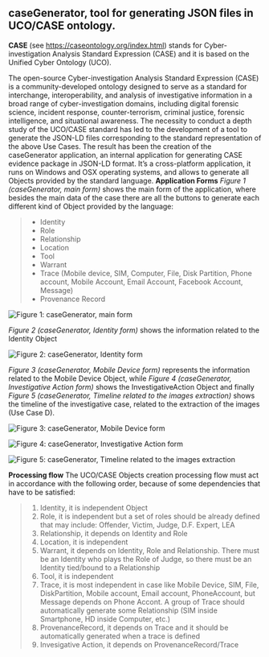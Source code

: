 ## caseGenerator,  tool for generating JSON files in UCO/CASE ontology.

**CASE** (see https://caseontology.org/index.html) stands for Cyber-investigation Analysis Standard Expression (CASE) and it is based on the Unified Cyber Ontology (UCO).

The open-source Cyber-investigation Analysis Standard Expression (CASE) is a community-developed ontology designed to serve as a standard for interchange, interoperability, and analysis of investigative information in a broad range of cyber-investigation domains, including digital forensic science, incident response, counter-terrorism, criminal justice, forensic intelligence, and situational awareness.
The necessity to conduct a depth study of the UCO/CASE standard has led to the development of a tool to generate the JSON-LD files corresponding to the standard representation of the above Use Cases. The result has been the creation of the caseGenerator application, an internal application for generating CASE evidence package in JSON-LD format. It’s a cross-platform application, it runs on Windows and OSX operating systems, and allows to generate all Objects provided by the standard language.
**Application Forms**
*Figure 1 (caseGenerator, main form)* shows the main form of the application, where besides the main data of the case there are all the buttons to generate each different kind of Object provided by the language:
> * Identity
> * Role
> * Relationship
> * Location
> * Tool
> * Warrant
> * Trace (Mobile device, SIM, Computer, File, Disk Partition, Phone account, Mobile Account, Email Account, Facebook Account, Message)
> * Provenance Record

![Figure 1: caseGenerator, main form](/caseGenerator_01.png)

*Figure 2 (caseGenerator, Identity form)* shows the information related to the Identity Object


![Figure 2: caseGenerator, Identity form](http://storeroom.igsg.cnr.it/caseGenerator_02.png)

*Figure 3 (caseGenerator, Mobile Device form)* represents the information related to the Mobile Device Object, while *Figure 4 (caseGenerator, Investigative Action form)* shows the InvestigativeAction Object and finally *Figure 5 (caseGenerator, Timeline related to the images extraction)* shows the timeline of the investigative case, related to the extraction of the images (Use Case D).


![Figure 3: caseGenerator, Mobile Device form](http://storeroom.igsg.cnr.it/caseGenerator_03.png)

![Figure 4: caseGenerator, Investigative Action form](http://storeroom.igsg.cnr.it/caseGenerator_04.png)

![Figure 5: caseGenerator, Timeline related to the images extraction](http://storeroom.igsg.cnr.it/caseGenerator_05.png)

**Processing flow**
The UCO/CASE Objects creation processing flow must act in accordance with the following order, because of some dependencies that have to be satisfied:
> 1.	Identity, it is independent Object
> 2.	Role, it is independent but a set of roles should be already defined that may include: Offender, Victim, Judge, D.F. Expert, LEA
> 3.	Relationship, it depends on Identity and Role
> 4.	Location, it is independent
> 5.	Warrant, it depends on Identity, Role and Relationship. There must be an Identity who plays the Role of Judge, so there must be an Identity tied/bound to a Relationship
> 6.	Tool, it is independent
> 7.	Trace, it is most independent in case like Mobile Device, SIM, File, DiskPartition, Mobile account, Email account, PhoneAccount, but Message depends on Phone Accont. A group of Trace should automatically generate some Relationship (SIM inside Smartphone, HD inside Computer, etc.)
> 8.	ProvenanceRecord, it depends on Trace and it should be automatically generated when a trace is defined
> 9.	Invesigative Action, it depends on ProvenanceRecord/Trace
